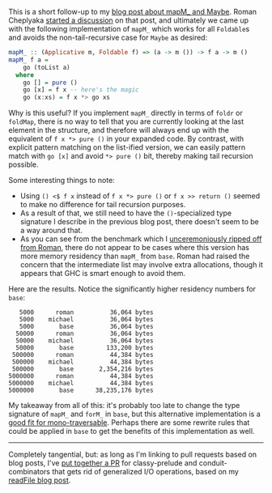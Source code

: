This is a short follow-up to my
[blog post about mapM_ and Maybe](/blog/2017/01/foldable-mapm-maybe-and-recursive-functions). Roman
Cheplyaka [started a discussion](http://disq.us/p/1f5uz82) on that
post, and ultimately we came up with the following implementation of
`mapM_` which works for all `Foldable`s and avoids the
non-tail-recursive case for `Maybe` as desired:

```haskell
mapM_ :: (Applicative m, Foldable f) => (a -> m ()) -> f a -> m ()
mapM_ f a =
    go (toList a)
  where
    go [] = pure ()
    go [x] = f x -- here's the magic
    go (x:xs) = f x *> go xs
```

Why is this useful? If you implement `mapM_` directly in terms of
`foldr` or `foldMap`, there is no way to tell that you are currently
looking at the last element in the structure, and therefore will
always end up with the equivalent of `f x *> pure ()` in your expanded
code. By contrast, with explicit pattern matching on the list-ified
version, we can easily pattern match with `go [x]` and avoid `*> pure
()` bit, thereby making tail recursion possible.

Some interesting things to note:

* Using `() <$ f x` instead of `f x *> pure ()` or `f x >> return ()`
  seemed to make no difference for tail recursion purposes.
* As a result of that, we still need to have the `()`-specialized type
  signature I describe in the previous blog post, there doesn't seem
  to be a way around that.
* As you can see from the benchmark which I
  [unceremoniously ripped off from Roman](https://gist.github.com/snoyberg/2239e7601306371058ca0e5650dfcd2d),
  there do not appear to be cases where this version has more memory
  residency than `mapM_` from `base`. Roman had raised the concern
  that the intermediate list may involve extra allocations, though it
  appears that GHC is smart enough to avoid them.

Here are the results. Notice the significantly higher residency
numbers for `base`:

```
   5000      roman          36,064 bytes
   5000    michael          36,064 bytes
   5000       base          36,064 bytes
  50000      roman          36,064 bytes
  50000    michael          36,064 bytes
  50000       base         133,200 bytes
 500000      roman          44,384 bytes
 500000    michael          44,384 bytes
 500000       base       2,354,216 bytes
5000000      roman          44,384 bytes
5000000    michael          44,384 bytes
5000000       base      38,235,176 bytes
```

My takeaway from all of this: it's probably too late to change the
type signature of `mapM_` and `forM_` in `base`, but this alternative
implementation is a
[good fit for mono-traversable](https://github.com/snoyberg/mono-traversable/pull/121). Perhaps
there are some rewrite rules that could be applied in `base` to get
the benefits of this implementation as well.

* * *

Completely tangential, but: as long as I'm linking to pull requests
based on blog posts, I've
[put together a PR](https://github.com/snoyberg/mono-traversable/pull/120)
for classy-prelude and conduit-combinators that gets rid of
generalized I/O operations, based on my
[readFile blog post](http://www.snoyman.com/blog/2016/12/beware-of-readfile).
